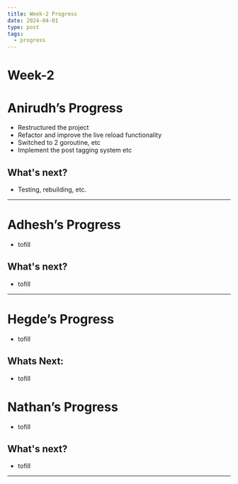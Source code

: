 ```yaml
---
title: Week-2 Progress
date: 2024-04-01
type: post
tags:
  - progress
---
```


# Week-2

# Anirudh’s Progress

- Restructured the project
- Refactor and improve the live reload functionality
- Switched to 2 goroutine, etc
- Implement the post tagging system
  etc

## What's next?

- Testing, rebuilding, etc.

---

# Adhesh’s Progress

- tofill

## What's next?

- tofill

---

# Hegde’s Progress

- tofill

## Whats Next:

- tofill

# Nathan’s Progress

- tofill

## What's next?

- tofill

---

